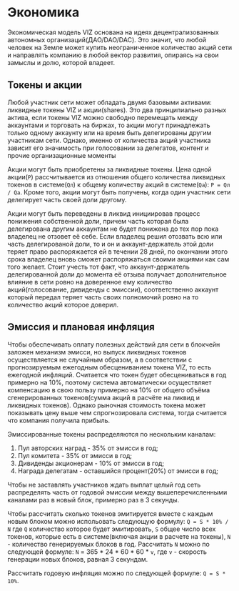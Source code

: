 # Экономика

Экономическая модель VIZ основана на идеях децентрализованных автономных организаций(ДАО/DAO/DAC). Это значит, что любой человек на Земле может купить неограниченное количество акций сети и направлять компанию в любой вектор развития, опираясь на свои замыслы и долю, которой владеет.

## Токены и акции

Любой участник сети может обладать двумя базовыми активами: ликвидные токены VIZ и акции(shares). Это два принципиально разных актива, если токены VIZ можно свободно перемещать между аккаунтами и торговать на биржах, то акции могут принадлежать только одному аккаунту или на время быть делегированы другим участникам сети. Однако, именно от количества акций участника зависит его значимость при голосовании за делегатов, контент и прочие организационные моменты

 Акции могут быть приобретены за ликвидные токены. Цена одной акции(``P``) рассчитывается из отношения общего количества ликвидных токенов в системе(``Qл``) к общему количеству акций в системе(``Qa``): ``P = Qл / Qа``. Кроме того, акции могут быть получены, когда один участник сети делегирует часть своей доли другому.

Акции могут быть переведены в ликвид инициировав процесс понижения собственной доли, причем часть которая была делегирована другим аккаунтам не будет понижена до тех пор пока владелец не отзовет её себе. Если владелец решил отозвать всю или часть делегированой доли, то и он и аккаунт-держатель этой доли теряет право распоряжается ей в течении 28 дней, по окончании этого срока владелец вновь сможет распоряжаться своими акциями как сам того желает. Стоит учесть тот факт, что аккаунт-держатель делегированной доли до момента её отзыва получает дополнительное влияние в сети ровно на доверенное ему количество акций(голосование, дивиденды с эмиссии), соответственно аккаунт который передал теряет часть своих полномочий ровно на то количество акций которое доверил.

## Эмиссия и плановая инфляция

Чтобы обеспечивать оплату полезных действий для сети в блокчейн заложен механизм эмисси, но выпуск ликвидных токенов осуществляется не случайным образом, а в соответствии с прогнозируемым ежегодным обесцениванием токена VIZ, то есть ежегодной инфляций. Считается что токен будет обесцениваться в год примерно на 10%, поэтому система автоматически осуществляет компенсацию в свою пользу примерно на 10% от общего объёма сгенерированных токенов(сумма акций в расчёте на ликвид и ликвидных токенов). Однако рыночная стоимость токена может показывать цену выше чем спрогнозировала система, тогда считается что компания получила прибыль.

Эмиссированные токены распределяются по нескольким каналам:

1. Пул авторских наград - 35% от эмисси в год;
2. Пул комитета - 35% от эмисси в год;
3. Дивиденды акционерам - 10%  от эмисси в год;
4. Награда делегатам - оставшийся процент(20%) от эмисси в год;

Чтобы не заставлять участников ждать выплат целый год сеть распределять часть от годовой эмиссии  между вышеперечисленными каналами раз в новый блок, примерно раз в 3 секунды. 

Чтобы рассчитать сколько токенов эмитируется вместе с каждым новым блоком можно испольовать следующую формулу: ``Q = S * 10% / N`` где ``Q`` количество которое будет эмитировать, ``S`` общее число всех токенов, которые есть в системе(включая акции в расчете на токены), ``N`` - количество генерируемых блоков в год. Рассчитать ``N`` можно по следующей формуле: ``N`` = 365 * 24 * 60 * 60 * ``v``, где ``v`` - скорость генерации новых блоков, равная 3 секундам.

Рассчитать годовую инфляция можно по следующей формуле: ``Q = S * 10%``.